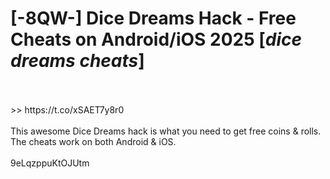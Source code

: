 # [-8QW-] Dice Dreams Hack - Free Cheats on Android/iOS 2025 [*dice dreams cheats*]
<br>
<br> >> https://t.co/xSAET7y8r0

<br>
<br>This awesome Dice Dreams hack is what you need to get free coins & rolls. The cheats work on both Android & iOS.
<br>
<br>9eLqzppuKtOJUtm

